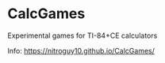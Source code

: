 # CalcGames
Experimental games for TI-84+CE calculators 

Info: https://nitroguy10.github.io/CalcGames/
